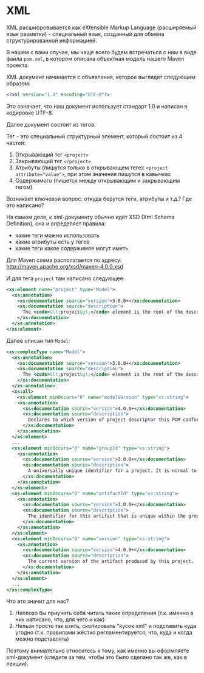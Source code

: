 # XML

XML расшифровывается как eXtensible Markup Language (расширяемый язык разметки) - специальный язык, созданный для обмена структурированной информацией.

В нашем с вами случае, мы чаще всего будем встречаться с ним в виде файла `pom.xml`, в котором описана объектная модель нашего Maven проекта.

XML документ начинается с объявления, которое выглядит следующим образом:
```xml
<?xml version="1.0" encoding="UTF-8"?>
```

Это означает, что наш документ использует стандарт 1.0 и написан в кодировке UTF-8.

Далее документ состоит из тегов.

Тег - это специальный структурный элемент, который состоит из 4 частей:
1. Открывающий тег `<project>`
1. Закрывающий тег `</project>`
1. Атрибуты (пишутся только в открывающем теге): `<project attribute="value">`, при этом значения пишутся в кавычках
1. Содержимого (пишется между открывающим и закрывающим тегом)

Возникает ключевой вопрос: откуда берутся теги, атрибуты и т.д.? Где это написано?

На самом деле, к xml-документу обычно идёт XSD (Xml Schema Definition), она и определяет правила:
- какие теги можно использовать
- какие атрибуты есть у тегов
- какие теги какое содержимое могут иметь

Для Maven схема располагается по адресу: http://maven.apache.org/xsd/maven-4.0.0.xsd

И для тега `project` там написано следующее:
```xml
<xs:element name="project" type="Model">
  <xs:annotation>
    <xs:documentation source="version">3.0.0+</xs:documentation>
    <xs:documentation source="description">
      The <code>&lt;project&gt;</code> element is the root of the descriptor. The following table lists all of the possible child elements.
    </xs:documentation>
  </xs:annotation>
</xs:element>
```

Далее описан тип `Model`:
```xml
<xs:complexType name="Model">
  <xs:annotation>
    <xs:documentation source="version">3.0.0+</xs:documentation>
    <xs:documentation source="description">
      The <code>&lt;project&gt;</code> element is the root of the descriptor. The following table lists all of the possible child elements.
    </xs:documentation>
  </xs:annotation>
  <xs:all>
    <xs:element minOccurs="0" name="modelVersion" type="xs:string">
    <xs:annotation>
      <xs:documentation source="version">4.0.0+</xs:documentation>
      <xs:documentation source="description">
        Declares to which version of project descriptor this POM conforms.
      </xs:documentation>
    </xs:annotation>
  </xs:element>
  ...
  <xs:element minOccurs="0" name="groupId" type="xs:string">
    <xs:annotation>
      <xs:documentation source="version">3.0.0+</xs:documentation>
      <xs:documentation source="description">
        A universally unique identifier for a project. It is normal to use a fully-qualified package name to distinguish it from other projects with a similar name (eg. <code>org.apache.maven</code>).
      </xs:documentation>
    </xs:annotation>
  </xs:element>
  <xs:element minOccurs="0" name="artifactId" type="xs:string">
    <xs:annotation>
      <xs:documentation source="version">3.0.0+</xs:documentation>
      <xs:documentation source="description">
        The identifier for this artifact that is unique within the group given by the group ID. An artifact is something that is either produced or used by a project. Examples of artifacts produced by Maven for a project include: JARs, source and binary distributions, and WARs.
      </xs:documentation>
    </xs:annotation>
  </xs:element>
  <xs:element minOccurs="0" name="version" type="xs:string">
    <xs:annotation>
      <xs:documentation source="version">4.0.0+</xs:documentation>
      <xs:documentation source="description">
        The current version of the artifact produced by this project.
      </xs:documentation>
    </xs:annotation>
  </xs:element>
  ...
</xs:complexType>  
```

Что это значит для нас?
1. Неплохо бы приучить себя читать такие определения (т.к. именно в них написано, что, для чего и как)
1. Нельзя просто так взять, скопировать "кусок xml" и подставить куда угодно (т.к. правилами жёстко регламентируется, что, куда и когда можно подставлять)

Поэтому внимательно относитесь к тому, как именно вы оформляете xml-документ (следите за тем, чтобы это было сделано так же, как в лекции).
